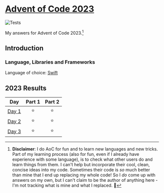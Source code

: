 # [Advent of Code 2023](https://adventofcode.com/2023)

![Tests](https://github.com/eduellery/aoc-2023/actions/workflows/test.yml/badge.svg)

My answers for Advent of Code 2023.[^disclaimer]

## Introduction

### Language, Libraries and Frameworks

Language of choice: [Swift](https://www.swift.org/)

<!--- advent_readme_stars table --->
## 2023 Results

| Day | Part 1 | Part 2 |
| :---: | :---: | :---: |
| [Day 1](https://adventofcode.com/2023/day/1) | ⭐ | ⭐ |
| [Day 2](https://adventofcode.com/2023/day/2) | ⭐ | ⭐ |
| [Day 3](https://adventofcode.com/2023/day/3) | ⭐ | ⭐ |

[^disclaimer]: **Disclaimer**: I do AoC for fun and to learn new languages and new tricks. Part of my learning process (also for fun, even if I
already have experience with some language), is to check what other users do and learn things from them. I can't help but incorporate
their cool, clean, concise ideas into my code. Sometimes their code is *so* much better than mine that I end up replacing my whole code!
So I *do* come up with answers on my own, but I can't claim to be the author of anything here - I'm not tracking what is mine and what I replaced. 🤷
